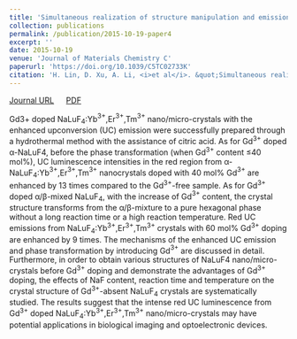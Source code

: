 ```yaml
---
title: 'Simultaneous realization of structure manipulation and emission enhancement in NaLuF$_4$ upconversion crystals'
collection: publications
permalink: /publication/2015-10-19-paper4
excerpt: ''
date: 2015-10-19
venue: 'Journal of Materials Chemistry C'
paperurl: 'https://doi.org/10.1039/C5TC02733K'
citation: 'H. Lin, D. Xu, A. Li, <i>et al</i>. &quot;Simultaneous realization of structure manipulation and emission enhancement in NaLuF$_4$ upconversion crystals&quot; <i>Journal of Materials Chemistry C</i>, 2015, 3: 11754-11765.'
---
```

[Journal URL](https://doi.org/10.1039/C5TC02733K) &emsp; [PDF]()

Gd3+ doped NaLuF$_4$:Yb$^{3+}$,Er$^{3+}$,Tm$^{3+}$ nano/micro-crystals with the enhanced upconversion (UC) emission were successfully prepared through a hydrothermal method with the assistance of citric acid. As for Gd$^{3+}$ doped α-NaLuF4, before the phase transformation (when Gd$^{3+}$ content ≤40 mol%), UC luminescence intensities in the red region from α-NaLuF$_4$:Yb$^{3+}$,Er$^{3+}$,Tm$^{3+}$ nanocrystals doped with 40 mol% Gd$^{3+}$ are enhanced by 13 times compared to the Gd$^{3+}$-free sample. As for Gd$^{3+}$ doped α/β-mixed NaLuF$_4$, with the increase of Gd$^{3+}$ content, the crystal structure transforms from the α/β-mixture to a pure hexagonal phase without a long reaction time or a high reaction temperature. Red UC emissions from NaLuF$_4$:Yb$^{3+}$,Er$^{3+}$,Tm$^{3+}$ crystals with 60 mol% Gd$^{3+}$ doping are enhanced by 9 times. The mechanisms of the enhanced UC emission and phase transformation by introducing Gd$^{3+}$ are discussed in detail. Furthermore, in order to obtain various structures of NaLuF4 nano/micro-crystals before Gd$^{3+}$ doping and demonstrate the advantages of Gd$^{3+}$ doping, the effects of NaF content, reaction time and temperature on the crystal structure of Gd$^{3+}$-absent NaLuF$_4$ crystals are systematically studied. The results suggest that the intense red UC luminescence from Gd$^{3+}$ doped NaLuF$_4$:Yb$^{3+}$,Er$^{3+}$,Tm$^{3+}$ nano/micro-crystals may have potential applications in biological imaging and optoelectronic devices.